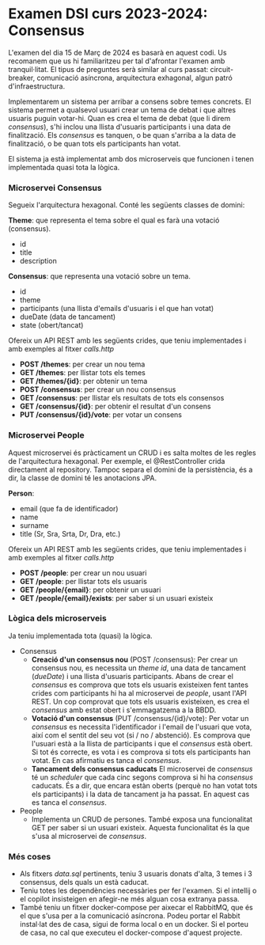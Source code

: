 # Examen DSI curs 2023-2024: Consensus

L'examen del dia 15 de Març de 2024 es basarà en aquest codi. Us recomanem que us hi familiaritzeu per tal d'afrontar l'examen
amb tranquil·litat. El tipus de preguntes serà similar al curs passat: circuit-breaker, comunicació asíncrona, arquitectura exhagonal,
algun patró d'infraestructura.

Implementarem un sistema per arribar a consens sobre temes concrets. El sistema permet a qualsevol usuari crear un tema de debat 
i que altres usuaris puguin votar-hi. Quan es crea el tema de debat (que li direm *consensus*), s'hi inclou una llista d'usuaris
participants i una data de finalització.
Els *consensus* es tanquen, o be quan s'arriba a la data de finalització, o be quan tots els participants han votat.

El sistema ja està implementat amb dos microserveis que funcionen i tenen implementada quasi tota la lògica.

### Microservei Consensus
Segueix l'arquitectura hexagonal. Conté les següents classes de domini:

**Theme**: que representa el tema sobre el qual es farà una votació (consensus). 
* id
* title
* description

**Consensus**: que representa una votació sobre un tema. 
* id
* theme
* participants (una llista d'emails d'usuaris i el que han votat)
* dueDate (data de tancament)
* state (obert/tancat)

Ofereix un API REST amb les següents crides, que teniu implementades i amb exemples al fitxer *calls.http*
* **POST /themes**: per crear un nou tema
* **GET /themes**: per llistar tots els temes
* **GET /themes/{id}**: per obtenir un tema
* **POST /consensus**: per crear un nou consensus
* **GET /consensus**: per llistar els resultats de tots els consensos
* **GET /consensus/{id}**: per obtenir el resultat d'un consens
* **PUT /consensus/{id}/vote**: per votar un consens

### Microservei People
Aquest microservei és pràcticament un CRUD i es salta moltes de les regles de l'arquitectura hexagonal. Per exemple, el @RestController
crida directament al repository. Tampoc separa el domini de la persistència, és a dir, la classe de domini té les anotacions JPA.

**Person**: 
* email (que fa de identificador)
* name
* surname
* title (Sr, Sra, Srta, Dr, Dra, etc.)

Ofereix un API REST amb les següents crides, que teniu implementades i amb exemples al fitxer *calls.http*
* **POST /people**: per crear un nou usuari
* **GET /people**: per llistar tots els usuaris
* **GET /people/{email}**: per obtenir un usuari
* **GET /people/{email}/exists**: per saber si un usuari existeix


### Lògica dels microserveis
Ja teniu implementada tota (quasi) la lògica. 
* Consensus
  * **Creació d'un consensus nou** (POST /consensus): Per crear un consensus nou, es necessita un *theme id*, una data de tancament (*dueDate*)
    i una llista d'usuaris participants. Abans de crear el *consensus* es comprova que tots els usuaris existeixen fent tantes crides
  com participants hi ha al microservei de *people*, usant l'API REST. Un cop comprovat que tots els usuaris existeixen, es crea el *consensus* amb estat obert 
  i s'emmagatzema a la BBDD. 
  * **Votació d'un consensus** (PUT /consensus/{id}/vote): Per votar un *consensus* es necessita l'identificador i l'email de l'usuari que vota, així
  com el sentit del seu vot (si / no / abstenció).
      Es comprova que l'usuari està a la llista de participants i que el *consensus* està obert. Si tot és correcte, es vota i es comprova si tots els participants han votat.
    En cas afirmatiu es tanca el *consensus*. 
  * **Tancament dels consensus caducats** El microservei de *consensus* té un *scheduler* que cada cinc segons comprova si hi ha *consensus* caducats. 
  És a dir, que encara estàn oberts (perquè no han votat tots els participants) i la data de tancament ja ha passat. En aquest cas es tanca el *consensus*.
* People
  * Implementa un CRUD de persones. També exposa una funcionalitat GET per saber si un usuari existeix. Aquesta funcionalitat és la que s'usa al microservei de *consensus*.

### Més coses
* Als fitxers *data.sql* pertinents, teniu 3 usuaris donats d'alta, 3 temes i 3 consensus, dels quals un està caducat.
* Teniu totes les dependències necessàries per fer l'examen. Si el intellij o el copilot insisteigen en afegir-ne més alguan cosa extranya passa. 
* També teniu un fitxer docker-compose per aixecar el RabbitMQ, que és el que s'usa per a la comunicació asíncrona. Podeu portar el Rabbit 
instal·lat des de casa, sigui de forma local o en un docker. Si el porteu de casa, no cal que executeu el docker-compose d'aquest projecte. 